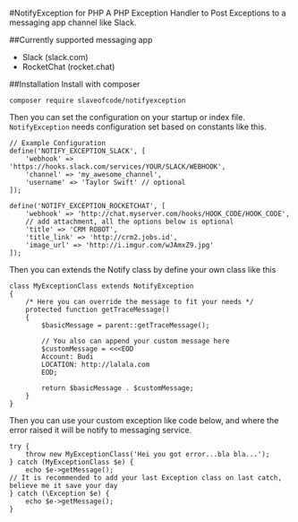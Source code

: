 #NotifyException for PHP
A PHP Exception Handler to Post Exceptions to a messaging app channel like Slack.


##Currently supported messaging app
 - Slack (slack.com)
 - RocketChat (rocket.chat)
 
##Installation
Install with composer

    composer require slaveofcode/notifyexception
    
Then you can set the configuration on your startup or index file. `NotifyException` needs configuration set based on constants like this.

    // Example Configuration
    define('NOTIFY_EXCEPTION_SLACK', [
        'webhook' => 'https://hooks.slack.com/services/YOUR/SLACK/WEBHOOK',
        'channel' => 'my_awesome_channel',
        'username' => 'Taylor Swift' // optional
    ]);
    
    define('NOTIFY_EXCEPTION_ROCKETCHAT', [
        'webhook' => 'http://chat.myserver.com/hooks/HOOK_CODE/HOOK_CODE',
        // add attachment, all the options below is optional
        'title' => 'CRM ROBOT',
        'title_link' => 'http://crm2.jobs.id', 
        'image_url' => 'http://i.imgur.com/wJAmxZ9.jpg'
    ]);

Then you can extends the Notify class by define your own class like this

    class MyExceptionClass extends NotifyException
    {
        /* Here you can override the message to fit your needs */
        protected function getTraceMessage()
        {
            $basicMessage = parent::getTraceMessage();
            
            // You also can append your custom message here
            $customMessage = <<<EOD
            Account: Budi
            LOCATION: http://lalala.com
            EOD;
    
            return $basicMessage . $customMessage;
        }
    }
    
Then you can use your custom exception like code below, and where the error raised it will be notify to messaging service.

    try {
        throw new MyExceptionClass('Hei you got error...bla bla...');
    } catch (MyExceptionClass $e) {
        echo $e->getMessage();
    // It is recommended to add your last Exception class on last catch, believe me it save your day
    } catch (\Exception $e) {
        echo $e->getMessage();
    }